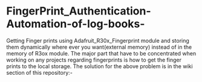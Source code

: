# FingerPrint_Authentication-Automation-of-log-books-
Getting Finger prints using Adafruit_R30x_Fingerprint module and storing them dynamically where ever you want(external memory) instead of in the memory of R3ox module.
The major part that have to be concentrated when working on any projects regarding fingerprints is how to get the finger prints to the local storage.
The solution for the above problem is in the wiki section of this repository:-

 
